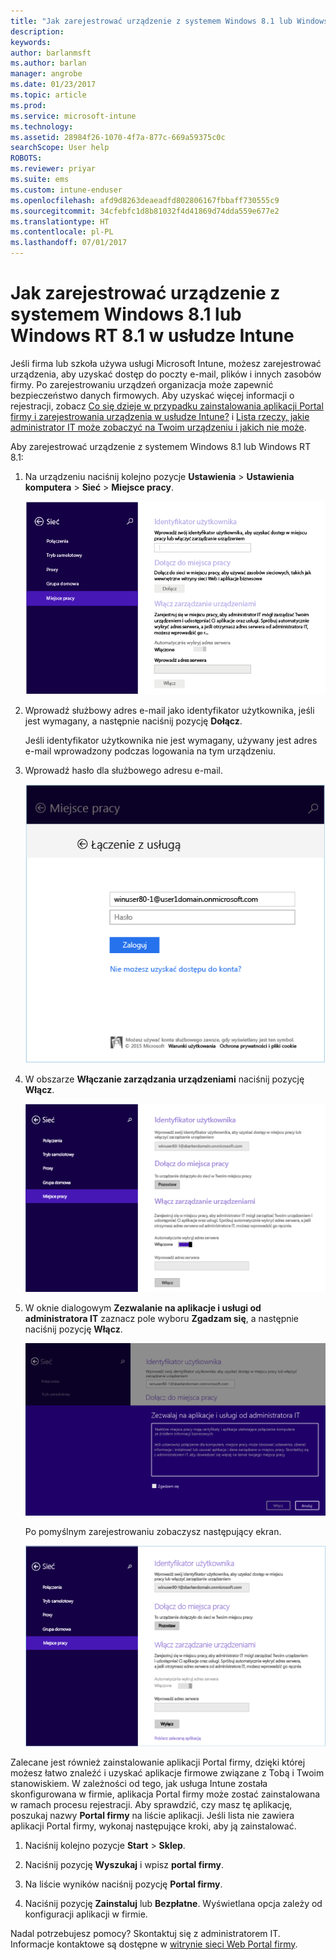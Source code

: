 ```yaml
---
title: "Jak zarejestrować urządzenie z systemem Windows 8.1 lub Windows RT 8.1 | Microsoft Docs"
description: 
keywords: 
author: barlanmsft
ms.author: barlan
manager: angrobe
ms.date: 01/23/2017
ms.topic: article
ms.prod: 
ms.service: microsoft-intune
ms.technology: 
ms.assetid: 28984f26-1070-4f7a-877c-669a59375c0c
searchScope: User help
ROBOTS: 
ms.reviewer: priyar
ms.suite: ems
ms.custom: intune-enduser
ms.openlocfilehash: afd9d8263deaeadfd802806167fbbaff730555c9
ms.sourcegitcommit: 34cfebfc1d8b81032f4d41869d74dda559e677e2
ms.translationtype: HT
ms.contentlocale: pl-PL
ms.lasthandoff: 07/01/2017
---
```

# <a name="how-to-enroll-your-windows-81-or-windows-rt-81-device-in-intune"></a>Jak zarejestrować urządzenie z systemem Windows 8.1 lub Windows RT 8.1 w usłudze Intune

Jeśli firma lub szkoła używa usługi Microsoft Intune, możesz zarejestrować urządzenia, aby uzyskać dostęp do poczty e-mail, plików i innych zasobów firmy. Po zarejestrowaniu urządzeń organizacja może zapewnić bezpieczeństwo danych firmowych. Aby uzyskać więcej informacji o rejestracji, zobacz [Co się dzieje w przypadku zainstalowania aplikacji Portal firmy i zarejestrowania urządzenia w usłudze Intune?](what-happens-if-you-install-the-company-portal-app-and-enroll-your-device-in-intune-windows.md) i [Lista rzeczy, jakie administrator IT może zobaczyć na Twoim urządzeniu i jakich nie może](what-info-can-your-company-see-when-you-enroll-your-device-in-intune.md).


Aby zarejestrować urządzenie z systemem Windows 8.1 lub Windows RT 8.1:

1.  Na urządzeniu naciśnij kolejno pozycje **Ustawienia** &gt; **Ustawienia komputera** &gt; **Sieć** &gt; **Miejsce pracy**.

    ![nav-to-workplace](./media/W81-1-workplacejoin.png)

2.  Wprowadź służbowy adres e-mail jako identyfikator użytkownika, jeśli jest wymagany, a następnie naciśnij pozycję **Dołącz**.

    Jeśli identyfikator użytkownika nie jest wymagany, używany jest adres e-mail wprowadzony podczas logowania na tym urządzeniu.

3.  Wprowadź hasło dla służbowego adresu e-mail.

    ![type-password](./media/W81-2-workplacesettings_signin.png)

4.  W obszarze **Włączanie zarządzania urządzeniami** naciśnij pozycję **Włącz**.

    ![turn-on-device-management](./media/W81-3-dev-mgt-turn-on.png)

5.  W oknie dialogowym **Zezwalanie na aplikacje i usługi od administratora IT** zaznacz pole wyboru **Zgadzam się**, a następnie naciśnij pozycję **Włącz**.

    ![turn-on-allow-apps-services](./media/W81-4-agree-allow-apps-services.png)

    Po pomyślnym zarejestrowaniu zobaczysz następujący ekran.

    ![enrollment-complete](./media/W81-5-enrolled-done.png)

Zalecane jest również zainstalowanie aplikacji Portal firmy, dzięki której możesz łatwo znaleźć i uzyskać aplikacje firmowe związane z Tobą i Twoim stanowiskiem. W zależności od tego, jak usługa Intune została skonfigurowana w firmie, aplikacja Portal firmy może zostać zainstalowana w ramach procesu rejestracji. Aby sprawdzić, czy masz tę aplikację, poszukaj nazwy **Portal firmy** na liście aplikacji. Jeśli lista nie zawiera aplikacji Portal firmy, wykonaj następujące kroki, aby ją zainstalować.

1.  Naciśnij kolejno pozycje **Start** &gt; **Sklep**.

2.  Naciśnij pozycję **Wyszukaj** i wpisz **portal firmy**.

3.  Na liście wyników naciśnij pozycję **Portal firmy**.

4.  Naciśnij pozycję **Zainstaluj** lub **Bezpłatne**. Wyświetlana opcja zależy od konfiguracji aplikacji w firmie.

Nadal potrzebujesz pomocy? Skontaktuj się z administratorem IT. Informacje kontaktowe są dostępne w [witrynie sieci Web Portal firmy](http://portal.manage.microsoft.com).
